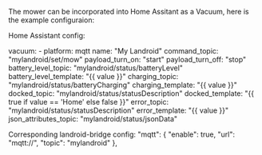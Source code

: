 The mower can be incorporated into Home Assitant as a Vacuum, here is the example configuraion:


Home Assistant config:

vacuum:
        - platform: mqtt
          name: "My Landroid"
          command_topic: "mylandroid/set/mow"
          payload_turn_on: "start"
          payload_turn_off: "stop"
          battery_level_topic: "mylandroid/status/batteryLevel"
          battery_level_template: "{{ value }}"
          charging_topic: "mylandroid/status/batteryCharging"
          charging_template: "{{ value }}"
          docked_topic: "mylandroid/status/statusDescription"
          docked_template: "{{ true if value == 'Home' else false }}"
          error_topic: "mylandroid/status/statusDescription"
          error_template: "{{ value }}"
          json_attributes_topic: "mylandroid/status/jsonData"

Corresponding landroid-bridge config:
    "mqtt": {
        "enable": true,
        "url": "mqtt://<yourbroker>",
        "topic": "mylandroid"
    },
